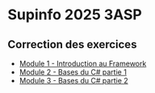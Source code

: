 # Supinfo 2025 3ASP

## Correction des exercices

- [Module 1 - Introduction au Framework](https://github.com/Skewnart/Supinfo-2025-3ASP-private/tree/main/Module%201)
- [Module 2 - Bases du C# partie 1](https://github.com/Skewnart/Supinfo-2025-3ASP-private/tree/main/Module%202)
- [Module 3 - Bases du C# partie 2](https://github.com/Skewnart/Supinfo-2025-3ASP-private/tree/main/Module%203)
